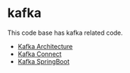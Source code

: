 # kafka
This code base has kafka related code.
- [Kafka Architecture]()
- [Kafka Connect](https://github.com/code-with-dilip/kafka/tree/master/kafka-connect)
- [Kafka SpringBoot](https://github.com/code-with-dilip/kafka/tree/master/learn-kafka-spring-boot-retry)
